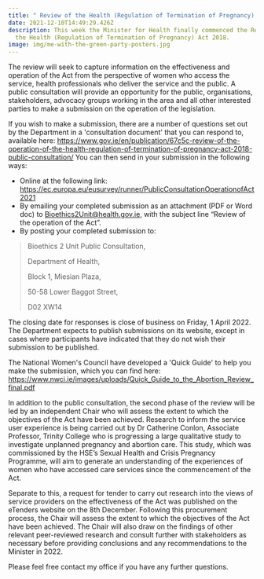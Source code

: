 ```yaml
---
title: " Review of the Health (Regulation of Termination of Pregnancy) Act 2018"
date: 2021-12-10T14:49:29.426Z
description: This week the Minister for Health finally commenced the Review of
  the Health (Regulation of Termination of Pregnancy) Act 2018.
image: img/me-with-the-green-party-posters.jpg
---
```

The review will seek to capture information on the effectiveness and operation of the Act from the perspective of women who access the service, health professionals who deliver the service and the public. A public consultation will provide an opportunity for the public, organisations, stakeholders, advocacy groups working in the area and all other interested parties to make a submission on the operation of the legislation.

If you wish to make a submission, there are a number of questions set out by the Department in a 'consultation document' that you can respond to, available here: <https://www.gov.ie/en/publication/67c5c-review-of-the-operation-of-the-health-regulation-of-termination-of-pregnancy-act-2018-public-consultation/> You can then send in your submission in the following ways:

* Online at the following link: <https://ec.europa.eu/eusurvey/runner/PublicConsultationOperationofAct2021>
* By emailing your completed submission as an attachment (PDF or Word doc) to Bioethics2Unit@health.gov.ie, with the subject line “Review of the operation of the Act”.
* By posting your completed submission to:

> Bioethics 2 Unit Public Consultation,
>
> Department of Health,
>
> Block 1, Miesian Plaza,
>
> 50-58 Lower Baggot Street,
>
> D02 XW14

The closing date for responses is close of business on Friday, 1 April 2022. The Department expects to publish submissions on its website, except in cases where participants have indicated that they do not wish their submission to be published.

The National Women's Council have developed a 'Quick Guide' to help you make the submission, which you can find here: https://www.nwci.ie/images/uploads/Quick_Guide_to_the_Abortion_Review_final.pdf

In addition to the public consultation, the second phase of the review will be led by an independent Chair who will assess the extent to which the objectives of the Act have been achieved. Research to inform the service user experience is being carried out by Dr Catherine Conlon, Associate Professor, Trinity College who is progressing a large qualitative study to investigate unplanned pregnancy and abortion care. This study, which was commissioned by the HSE’s Sexual Health and Crisis Pregnancy Programme, will aim to generate an understanding of the experiences of women who have accessed care services since the commencement of the Act.

Separate to this, a request for tender to carry out research into the views of service providers on the effectiveness of the Act was published on the eTenders website on the 8th December. Following this procurement process, the Chair will assess the extent to which the objectives of the Act have been achieved. The Chair will also draw on the findings of other relevant peer-reviewed research and consult further with stakeholders as necessary before providing conclusions and any recommendations to the Minister in 2022.

Please feel free contact my office if you have any further questions.